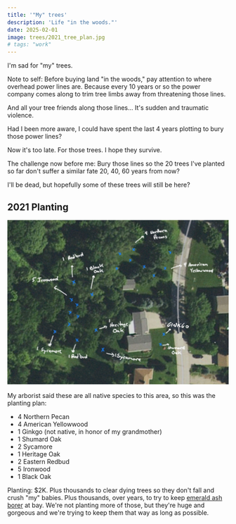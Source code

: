 ```yaml
---
title: '"My" trees'
description: 'Life "in the woods."'
date: 2025-02-01
image: trees/2021_tree_plan.jpg
# tags: "work"
---
```


I'm sad for "my" trees.

Note to self: Before buying land "in the woods," pay attention to where
overhead power lines are. Because every 10 years or so the power company
comes along to trim tree limbs away from threatening those lines. 

And all your tree friends along those lines... It's sudden and traumatic violence. 

Had I been more aware, I could have spent the last 4 years plotting to bury those power lines? 

Now it's too late. For those trees. I hope they survive.

The challenge now before me: Bury those lines so the 20 trees I've
planted so far don't suffer a similar fate 20, 40, 60 years from now?

I'll be dead, but hopefully some of these trees will still be here?

## 2021 Planting

<img src="2021_tree_plan.jpg" alt="Where 20 trees got planted, which kinds.">

My arborist said these are all native species to this area, so this was the planting plan:

* 4 Northern Pecan
* 4 American Yellowwood
* 1 Ginkgo (not native, in honor of my grandmother)
* 1 Shumard Oak
* 2 Sycamore
* 1 Heritage Oak
* 2 Eastern Redbud
* 5 Ironwood
* 1 Black Oak

Planting: $2K.
Plus thousands to clear dying trees so they don't fall and crush "my" babies.
Plus thousands, over years, to try to keep
[emerald ash borer](https://en.wikipedia.org/wiki/Emerald_ash_borer) at bay.
We're not planting more of those, but they're huge and gorgeous and we're trying
to keep them that way as long as possible.
